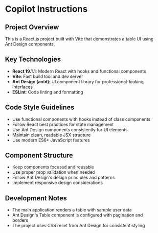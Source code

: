 # Copilot Instructions

<!-- Use this file to provide workspace-specific custom instructions to Copilot. For more details, visit https://code.visualstudio.com/docs/copilot/copilot-customization#_use-a-githubcopilotinstructionsmd-file -->

## Project Overview
This is a React.js project built with Vite that demonstrates a table UI using Ant Design components.

## Key Technologies
- **React 19.1.1**: Modern React with hooks and functional components
- **Vite**: Fast build tool and dev server
- **Ant Design (antd)**: UI component library for professional-looking interfaces
- **ESLint**: Code linting and formatting

## Code Style Guidelines
- Use functional components with hooks instead of class components
- Follow React best practices for state management
- Use Ant Design components consistently for UI elements
- Maintain clean, readable JSX structure
- Use modern ES6+ JavaScript features

## Component Structure
- Keep components focused and reusable
- Use proper prop validation when needed
- Follow Ant Design's design principles and patterns
- Implement responsive design considerations

## Development Notes
- The main application renders a table with sample user data
- Ant Design's Table component is configured with pagination and borders
- The project uses CSS reset from Ant Design for consistent styling
